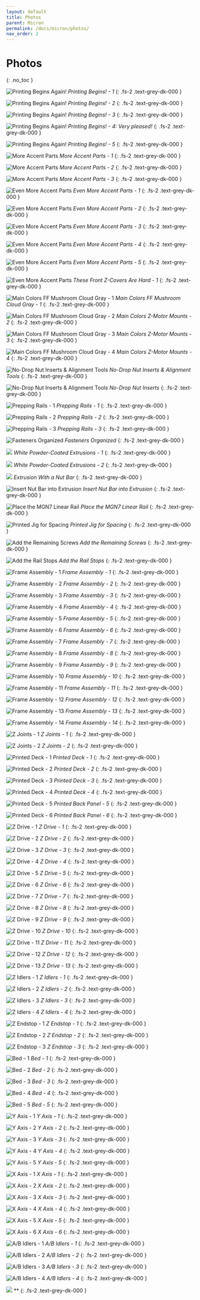 ```yaml
---
layout: default
title: Photos
parent: Micron
permalink: /docs/micron/photos/
nav_order: 2
---
```


# Photos
{: .no_toc }

![Printing Begins Again!](../../../../assets/images/micron-1-oops-printing-begins-again-1.jpg)
*Printing Begins! - 1*
{: .fs-2 .text-grey-dk-000 }

![Printing Begins Again!](../../../../assets/images/micron-1-oops-printing-begins-again-2.jpg)
*Printing Begins! - 2*
{: .fs-2 .text-grey-dk-000 }

![Printing Begins Again!](../../../../assets/images/micron-1-oops-printing-begins-again-3.jpg)
*Printing Begins! - 3*
{: .fs-2 .text-grey-dk-000 }

![Printing Begins Again!](../../../../assets/images/micron-1-oops-printing-begins-again-4.jpg)
*Printing Begins! - 4: Very pleased!*
{: .fs-2 .text-grey-dk-000 }

![Printing Begins Again!](../../../../assets/images/micron-1-oops-printing-begins-again-5.jpg)
*Printing Begins! - 5*
{: .fs-2 .text-grey-dk-000 }

![More Accent Parts](../../../../assets/images/micron-2-more-accents-1.jpg)
*More Accent Parts - 1*
{: .fs-2 .text-grey-dk-000 }

![More Accent Parts](../../../../assets/images/micron-2-more-accents-2.jpg)
*More Accent Parts - 2*
{: .fs-2 .text-grey-dk-000 }

![More Accent Parts](../../../../assets/images/micron-2-more-accents-3.jpg)
*More Accent Parts - 3*
{: .fs-2 .text-grey-dk-000 }

![Even More Accent Parts](../../../../assets/images/micron-3-even-more-accents-1.jpg)
*Even More Accent Parts - 1*
{: .fs-2 .text-grey-dk-000 }

![Even More Accent Parts](../../../../assets/images/micron-3-even-more-accents-2.jpg)
*Even More Accent Parts - 2*
{: .fs-2 .text-grey-dk-000 }

![Even More Accent Parts](../../../../assets/images/micron-3-even-more-accents-3.jpg)
*Even More Accent Parts - 3*
{: .fs-2 .text-grey-dk-000 }

![Even More Accent Parts](../../../../assets/images/micron-3-even-more-accents-4.jpg)
*Even More Accent Parts - 4*
{: .fs-2 .text-grey-dk-000 }

![Even More Accent Parts](../../../../assets/images/micron-3-even-more-accents-5.jpg)
*Even More Accent Parts - 5*
{: .fs-2 .text-grey-dk-000 }

![Even More Accent Parts](../../../../assets/images/micron-4-these-front-z-covers-are-hard-1.jpg)
*These Front Z-Covers Are Hard - 1*
{: .fs-2 .text-grey-dk-000 }

![Main Colors FF Mushroom Cloud Gray - 1](../../../../assets/images/micron-8-ff-mushroom-cloud-gray-1.jpg)
*Main Colors FF Mushroom Cloud Gray - 1*
{: .fs-2 .text-grey-dk-000 }

![Main Colors FF Mushroom Cloud Gray - 2](../../../../assets/images/micron-8-ff-mushroom-cloud-gray-2.jpg)
*Main Colors Z-Motor Mounts - 2*
{: .fs-2 .text-grey-dk-000 }

![Main Colors FF Mushroom Cloud Gray - 3](../../../../assets/images/micron-8-ff-mushroom-cloud-gray-3.jpg)
*Main Colors Z-Motor Mounts - 3*
{: .fs-2 .text-grey-dk-000 }

![Main Colors FF Mushroom Cloud Gray - 4](../../../../assets/images/micron-8-ff-mushroom-cloud-gray-4.jpg)
*Main Colors Z-Motor Mounts - 4*
{: .fs-2 .text-grey-dk-000 }

![No-Drop Nut Inserts & Alignment Tools](../../../../assets/images/micron-6-no-drop-nuts-tools-1.jpg)
*No-Drop Nut Inserts & Alignment Tools*
{: .fs-2 .text-grey-dk-000 }

![No-Drop Nut Inserts & Alignment Tools](../../../../assets/images/micron-6-no-drop-nuts-tools-2.jpg)
*No-Drop Nut Inserts*
{: .fs-2 .text-grey-dk-000 }

![Prepping Rails - 1](../../../../assets/images/micron-7-prepping-rails-1.jpg)
*Prepping Rails - 1*
{: .fs-2 .text-grey-dk-000 }

![Prepping Rails - 2](../../../../assets/images/micron-7-prepping-rails-2.jpg)
*Prepping Rails - 2*
{: .fs-2 .text-grey-dk-000 }

![Prepping Rails - 3](../../../../assets/images/micron-7-prepping-rails-3.jpg)
*Prepping Rails - 3*
{: .fs-2 .text-grey-dk-000 }

![Fasteners Organized](../../../../assets/images/micron-11-fasteners-organized.jpg)
*Fasteners Organized*
{: .fs-2 .text-grey-dk-000 }

![](../../../../assets/images/micron-10-white-extrusions-1.jpg)
*White Powder-Coated Extrusions - 1*
{: .fs-2 .text-grey-dk-000 }

![](../../../../assets/images/micron-10-white-extrusions-2.jpg)
*White Powder-Coated Extrusions - 2*
{: .fs-2 .text-grey-dk-000 }

![](../../../../assets/images/micron-10-white-extrusion-nut-bar.jpg)
*Extrusion With a Nut Bar*
{: .fs-2 .text-grey-dk-000 }

![Insert Nut Bar into Extrusion](../../../../assets/images/micron-12-z-rail-1-insert-nut-bars.jpg)
*Insert Nut Bar into Extrusion*
{: .fs-2 .text-grey-dk-000 }

![Place the MGN7 Linear Rail](../../../../assets/images/micron-12-z-rail-2-add-end-screws.jpg)
*Place the MGN7 Linear Rail*
{: .fs-2 .text-grey-dk-000 }

![Printed Jig for Spacing](../../../../assets/images/micron-12-z-rail-3-use-jig-against-flat-surface.jpg)
*Printed Jig for Spacing*
{: .fs-2 .text-grey-dk-000 }

![Add the Remaining Screws](../../../../assets/images/micron-12-z-rail-4-use-second-jig-and-tighten-screws.jpg)
*Add the Remaining Screws*
{: .fs-2 .text-grey-dk-000 }

![Add the Rail Stops](../../../../assets/images/micron-12-z-rail-5-add-rail-stops.jpg)
*Add the Rail Stops*
{: .fs-2 .text-grey-dk-000 }

![Frame Assembly - 1](../../../../assets/images/micron-13-frame-1.jpg)
*Frame Assembly - 1*
{: .fs-2 .text-grey-dk-000 }

![Frame Assembly - 2](../../../../assets/images/micron-13-frame-2.jpg)
*Frame Assembly - 2*
{: .fs-2 .text-grey-dk-000 }

![Frame Assembly - 3](../../../../assets/images/micron-13-frame-3.jpg)
*Frame Assembly - 3*
{: .fs-2 .text-grey-dk-000 }

![Frame Assembly - 4](../../../../assets/images/micron-13-frame-4.jpg)
*Frame Assembly - 4*
{: .fs-2 .text-grey-dk-000 }

![Frame Assembly - 5](../../../../assets/images/micron-13-frame-5.jpg)
*Frame Assembly - 5*
{: .fs-2 .text-grey-dk-000 }

![Frame Assembly - 6](../../../../assets/images/micron-13-frame-6.jpg)
*Frame Assembly - 6*
{: .fs-2 .text-grey-dk-000 }

![Frame Assembly - 7](../../../../assets/images/micron-13-frame-7.jpg)
*Frame Assembly - 7*
{: .fs-2 .text-grey-dk-000 }

![Frame Assembly - 8](../../../../assets/images/micron-13-frame-8.jpg)
*Frame Assembly - 8*
{: .fs-2 .text-grey-dk-000 }

![Frame Assembly - 9](../../../../assets/images/micron-13-frame-9.jpg)
*Frame Assembly - 9*
{: .fs-2 .text-grey-dk-000 }

![Frame Assembly - 10](../../../../assets/images/micron-13-frame-10.jpg)
*Frame Assembly - 10*
{: .fs-2 .text-grey-dk-000 }

![Frame Assembly - 11](../../../../assets/images/micron-13-frame-11.jpg)
*Frame Assembly - 11*
{: .fs-2 .text-grey-dk-000 }

![Frame Assembly - 12](../../../../assets/images/micron-13-frame-12.jpg)
*Frame Assembly - 12*
{: .fs-2 .text-grey-dk-000 }

![Frame Assembly - 13](../../../../assets/images/micron-13-frame-13.jpg)
*Frame Assembly - 13*
{: .fs-2 .text-grey-dk-000 }

![Frame Assembly - 14](../../../../assets/images/micron-13-frame-14.jpg)
*Frame Assembly - 14*
{: .fs-2 .text-grey-dk-000 }

![Z Joints - 1](../../../../assets/images/micron-14-z-joints-1.jpg)
*Z Joints - 1*
{: .fs-2 .text-grey-dk-000 }

![Z Joints - 2](../../../../assets/images/micron-14-z-joints-2.jpg)
*Z Joints - 2*
{: .fs-2 .text-grey-dk-000 }

![Printed Deck - 1](../../../../assets/images/micron-15-printed-panels-mh-white-1.jpg)
*Printed Deck - 1*
{: .fs-2 .text-grey-dk-000 }

![Printed Deck - 2](../../../../assets/images/micron-15-printed-panels-mh-white-2.jpg)
*Printed Deck - 2*
{: .fs-2 .text-grey-dk-000 }

![Printed Deck - 3](../../../../assets/images/micron-15-printed-panels-mh-white-3.jpg)
*Printed Deck - 3*
{: .fs-2 .text-grey-dk-000 }

![Printed Deck - 4](../../../../assets/images/micron-15-printed-panels-mh-white-4.jpg)
*Printed Deck - 4*
{: .fs-2 .text-grey-dk-000 }

![Printed Deck - 5](../../../../assets/images/micron-15-printed-panels-mh-white-5.jpg)
*Printed Back Panel - 5*
{: .fs-2 .text-grey-dk-000 }

![Printed Deck - 6](../../../../assets/images/micron-15-printed-panels-mh-white-6.jpg)
*Printed Back Panel - 6*
{: .fs-2 .text-grey-dk-000 }

![Z Drive - 1](../../../../assets/images/micron-16-z-drive-1.jpg)
*Z Drive - 1*
{: .fs-2 .text-grey-dk-000 }

![Z Drive - 2](../../../../assets/images/micron-16-z-drive-2.jpg)
*Z Drive - 2*
{: .fs-2 .text-grey-dk-000 }

![Z Drive - 3](../../../../assets/images/micron-16-z-drive-3.jpg)
*Z Drive - 3*
{: .fs-2 .text-grey-dk-000 }

![Z Drive - 4](../../../../assets/images/micron-16-z-drive-4.jpg)
*Z Drive - 4*
{: .fs-2 .text-grey-dk-000 }

![Z Drive - 5](../../../../assets/images/micron-16-z-drive-5.jpg)
*Z Drive - 5*
{: .fs-2 .text-grey-dk-000 }

![Z Drive - 6](../../../../assets/images/micron-16-z-drive-6.jpg)
*Z Drive - 6*
{: .fs-2 .text-grey-dk-000 }

![Z Drive - 7](../../../../assets/images/micron-16-z-drive-7.jpg)
*Z Drive - 7*
{: .fs-2 .text-grey-dk-000 }

![Z Drive - 8](../../../../assets/images/micron-16-z-drive-8.jpg)
*Z Drive - 8*
{: .fs-2 .text-grey-dk-000 }

![Z Drive - 9](../../../../assets/images/micron-16-z-drive-9.jpg)
*Z Drive - 9*
{: .fs-2 .text-grey-dk-000 }

![Z Drive - 10](../../../../assets/images/micron-16-z-drive-10.jpg)
*Z Drive - 10*
{: .fs-2 .text-grey-dk-000 }

![Z Drive - 11](../../../../assets/images/micron-16-z-drive-11.jpg)
*Z Drive - 11*
{: .fs-2 .text-grey-dk-000 }

![Z Drive - 12](../../../../assets/images/micron-16-z-drive-12.jpg)
*Z Drive - 12*
{: .fs-2 .text-grey-dk-000 }

![Z Drive - 13](../../../../assets/images/micron-16-z-drive-13.jpg)
*Z Drive - 13*
{: .fs-2 .text-grey-dk-000 }

![Z Idlers - 1](../../../../assets/images/micron-17-z-idlers-1.jpg)
*Z Idlers - 1*
{: .fs-2 .text-grey-dk-000 }

![Z Idlers - 2](../../../../assets/images/micron-17-z-idlers-2.jpg)
*Z Idlers - 2*
{: .fs-2 .text-grey-dk-000 }

![Z Idlers - 3](../../../../assets/images/micron-17-z-idlers-3.jpg)
*Z Idlers - 3*
{: .fs-2 .text-grey-dk-000 }

![Z Idlers - 4](../../../../assets/images/micron-17-z-idlers-4.jpg)
*Z Idlers - 4*
{: .fs-2 .text-grey-dk-000 }

![Z Endstop - 1](../../../../assets/images/micron-18-z-endstop-1.jpg)
*Z Endstop - 1*
{: .fs-2 .text-grey-dk-000 }

![Z Endstop - 2](../../../../assets/images/micron-18-z-endstop-2.jpg)
*Z Endstop - 2*
{: .fs-2 .text-grey-dk-000 }

![Z Endstop - 3](../../../../assets/images/micron-18-z-endstop-3.jpg)
*Z Endstop - 3*
{: .fs-2 .text-grey-dk-000 }

![Bed - 1](../../../../assets/images/micron-21-bed-1.jpg)
*Bed - 1*
{: .fs-2 .text-grey-dk-000 }

![Bed - 2](../../../../assets/images/micron-21-bed-2.jpg)
*Bed - 2*
{: .fs-2 .text-grey-dk-000 }

![Bed - 3](../../../../assets/images/micron-21-bed-3.jpg)
*Bed - 3*
{: .fs-2 .text-grey-dk-000 }

![Bed - 4](../../../../assets/images/micron-21-bed-4.jpg)
*Bed - 4*
{: .fs-2 .text-grey-dk-000 }

![Bed - 5](../../../../assets/images/micron-21-bed-5.jpg)
*Bed - 5*
{: .fs-2 .text-grey-dk-000 }

![Y Axis - 1](../../../../assets/images/micron-19-y-axis-1.jpg)
*Y Axis - 1*
{: .fs-2 .text-grey-dk-000 }

![Y Axis - 2](../../../../assets/images/micron-19-y-axis-2.jpg)
*Y Axis - 2*
{: .fs-2 .text-grey-dk-000 }

![Y Axis - 3](../../../../assets/images/micron-19-y-axis-3.jpg)
*Y Axis - 3*
{: .fs-2 .text-grey-dk-000 }

![Y Axis - 4](../../../../assets/images/micron-19-y-axis-4.jpg)
*Y Axis - 4*
{: .fs-2 .text-grey-dk-000 }

![Y Axis - 5](../../../../assets/images/micron-19-y-axis-5.jpg)
*Y Axis - 5*
{: .fs-2 .text-grey-dk-000 }

![X Axis - 1](../../../../assets/images/micron-20-x-axis-1.jpg)
*X Axis - 1*
{: .fs-2 .text-grey-dk-000 }

![X Axis - 2](../../../../assets/images/micron-20-x-axis-2.jpg)
*X Axis - 2*
{: .fs-2 .text-grey-dk-000 }

![X Axis - 3](../../../../assets/images/micron-20-x-axis-3.jpg)
*X Axis - 3*
{: .fs-2 .text-grey-dk-000 }

![X Axis - 4](../../../../assets/images/micron-20-x-axis-4.jpg)
*X Axis - 4*
{: .fs-2 .text-grey-dk-000 }

![X Axis - 5](../../../../assets/images/micron-20-x-axis-5.jpg)
*X Axis - 5*
{: .fs-2 .text-grey-dk-000 }

![X Axis - 6](../../../../assets/images/micron-20-x-axis-6.jpg)
*X Axis - 6*
{: .fs-2 .text-grey-dk-000 }

![A/B Idlers - 1](../../../../assets/images/micron-22-a-b-idlers-1.jpg)
*A/B Idlers - 1*
{: .fs-2 .text-grey-dk-000 }

![A/B Idlers - 2](../../../../assets/images/micron-22-a-b-idlers-2.jpg)
*A/B Idlers - 2*
{: .fs-2 .text-grey-dk-000 }

![A/B Idlers - 3](../../../../assets/images/micron-22-a-b-idlers-3.jpg)
*A/B Idlers - 3*
{: .fs-2 .text-grey-dk-000 }

![A/B Idlers - 4](../../../../assets/images/micron-22-a-b-idlers-4.jpg)
*A/B Idlers - 4*
{: .fs-2 .text-grey-dk-000 }

![](../../../../assets/images/jpg)
**
{: .fs-2 .text-grey-dk-000 }